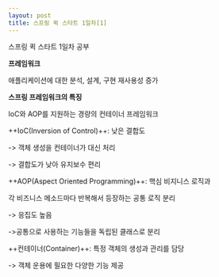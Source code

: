 ```yaml
---
layout: post
title: 스프링 퀵 스타트 1일차[1]
---
```


스프링 퀵 스타트 1일차 공부

**프레임워크**

애플리케이션에 대한 분석, 설계, 구현 재사용성 증가

**스프링 프레임워크의 특징**

IoC와 AOP를 지원하는 경량의 컨테이너 프레임워크

++IoC(Inversion of Control)++: 낮은 결합도

-> 객체 생성을 컨테이너가 대신 처리

-> 결합도가 낮아 유지보수 편리

++AOP(Aspect Oriented Programming)++: 핵심 비지니스 로직과

각 비즈니스 메소드마다 반복해서 등장하는 공통 로직 분리

-> 응집도 높음

->공통으로 사용하는 기능들을 독립된 클래스로 분리

++컨테이너(Container)++: 특정 객체의 생성과 관리를 담당

-> 객체 운용에 필요한 다양한 기능 제공

